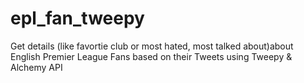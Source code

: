epl_fan_tweepy
==============

Get details (like favortie club or most hated, most talked about)about English Premier League Fans based on their Tweets using Tweepy &amp; Alchemy API